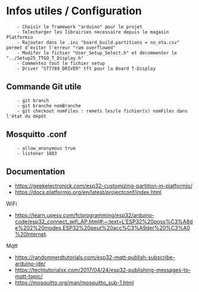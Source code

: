 # Infos utiles / Configuration
        - Choisir le framework "arduino" pour le projet
        - Telecharger les librairies necessaire depuis le magasin Platformio
        - Rajouter dans le .ini "board_build.partitions = no_ota.csv" permet d'éviter l'erreur "ram overflowed"
        - Modifer le fichier "User_Setup_Select.h" et décommenter le "../Setup25_TTGO_T_Display.h"
        - Commentez tout le fichier setup
        - Driver "ST7789_DRIVER" tft pour la Board T-Display
        

## Commande Git utile
        - git branch
        - git branche nomBranche
        - git checkout nomFiles : remets les/le fichier(s) nomFiles dans l'état du dépôt

## Mosquitto .conf
        - allow_anonymous true
        - listener 1883

## Documentation
- https://geekelectronick.com/esp32-customizing-partition-in-platformio/
- https://docs.platformio.org/en/latest/projectconf/index.html

WiFi 
- https://learn.upesy.com/fr/programming/esp32/arduino-code/esp32_connect_wifi_AP.html#:~:text=L'ESP32%20poss%C3%A8de%202%20modes,ESP32%20peut%20acc%C3%A9der%20%C3%A0%20Internet.

Mqtt
 - https://randomnerdtutorials.com/esp32-mqtt-publish-subscribe-arduino-ide/
 - https://techtutorialsx.com/2017/04/24/esp32-publishing-messages-to-mqtt-topic/
 - https://mosquitto.org/man/mosquitto_sub-1.html